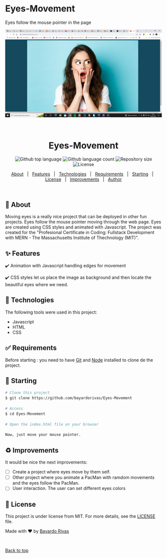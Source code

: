 # Eyes-Movement
Eyes follow the mouse pointer in the page


<div align="center" id="top"> 
  <img src="./img/splash-eyes.png" alt="Eyes-Movement" />

  &#xa0;

  <!-- <a href="https://realtimebustracker.netlify.app">Splash</a> -->
</div>

<h1 align="center">Eyes-Movement</h1>

<p align="center">
  <img alt="Github top language" src="https://img.shields.io/github/languages/top/bayardorivas/Eyes-Movement?color=56BEB8">

  <img alt="Github language count" src="https://img.shields.io/github/languages/count/bayardorivas/Eyes-Movement?color=56BEB8">

  <img alt="Repository size" src="https://img.shields.io/github/repo-size/bayardorivas/Eyes-Movement?color=56BEB8">

  <img alt="License" src="https://img.shields.io/github/license/bayardorivas/Eyes-Movement?color=56BEB8">

  <!-- <img alt="Github issues" src="https://img.shields.io/github/issues/bayardorivas/Eyes-Movement?color=56BEB8" /> -->

  <!-- <img alt="Github forks" src="https://img.shields.io/github/forks/bayardorivas/Eyes-Movement?color=56BEB8" /> -->

  <!-- <img alt="Github stars" src="https://img.shields.io/github/stars/bayardorivas/Eyes-Movement?color=56BEB8" /> -->
</p>

<!-- Status -->

<!-- <h4 align="center"> 
	🚧  Eyes-Movement 🚀 Under construction...  🚧
</h4> 

<hr> -->

<p align="center">
  <a href="#dart-about">About</a> &#xa0; | &#xa0; 
  <a href="#sparkles-features">Features</a> &#xa0; | &#xa0;
  <a href="#rocket-technologies">Technologies</a> &#xa0; | &#xa0;
  <a href="#white_check_mark-requirements">Requirements</a> &#xa0; | &#xa0;
  <a href="#checkered_flag-starting">Starting</a> &#xa0; | &#xa0;
  <a href="#memo-license">License</a> &#xa0; | &#xa0;
  <a href="#recycle-improvements">Improvements</a> &#xa0; | &#xa0;	
  <a href="https://github.com/bayardorivas" target="_blank">Author</a>
</p>

<br>

## :dart: About ##

Moving eyes is a really nice project that can be deployed in other fun projects. Eyes follow the mouse pointer moving through the web page. Eyes are created using CSS styles and animated with Javascript. The project was created for the "Profesional Certificate in Coding: Fullstack Development with MERN - The Massachusetts Institute of Thechnology (MIT)". 

## :sparkles: Features ##

:heavy_check_mark: Animation with Javascript handling edges for movement 

:heavy_check_mark: CSS styles let us place the image as background and then locate the beautiful eyes where we need.

## :rocket: Technologies ##

The following tools were used in this project:

- Javascript
- HTML
- CSS

## :white_check_mark: Requirements ##

Before starting : you need to have [Git](https://git-scm.com) and [Node](https://nodejs.org/en/) installed to clone de the project.


## :checkered_flag: Starting ##

```bash
# Clone this project
$ git clone https://github.com/bayardorivas/Eyes-Movement

# Access
$ cd Eyes-Movement

# Open the index.html file on your browser

Now, just move your mouse pointer.
```

## :recycle: Improvements ##

It would be nice the next improvements:
- [ ] Create a project where eyes move by them self.
- [ ] Other project where you animate a PacMan with ramdom movements and the eyes follow the PacMan.
- [ ] User interaction. The user can set different eyes colors

## :memo: License ##

This project is under license from MIT. For more details, see the [LICENSE](LICENSE.md) file.


Made with :heart: by <a href="https://github.com/bayardorivas" target="_blank">Bayardo Rivas</a>

&#xa0;

<a href="#top">Back to top</a>
